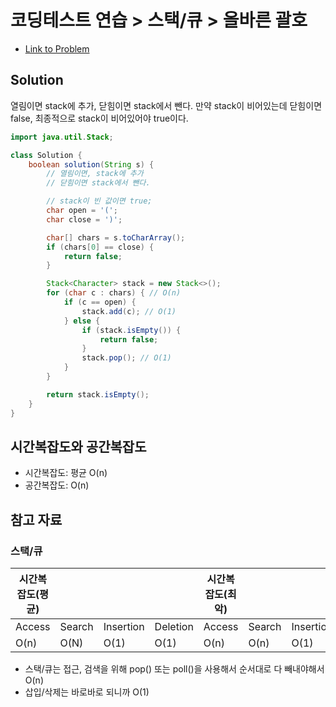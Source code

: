 # 코딩테스트 연습 > 스택/큐 > 올바른 괄호

- [Link to Problem](https://school.programmers.co.kr/learn/courses/30/lessons/12909)

## Solution
열림이면 stack에 추가, 닫힘이면 stack에서 뺀다. 
만약 stack이 비어있는데 닫힘이면 false,
최종적으로 stack이 비어있어야 true이다.

```java
import java.util.Stack;

class Solution {
    boolean solution(String s) {
        // 열림이면, stack에 추가
        // 닫힘이면 stack에서 뺀다.

        // stack이 빈 값이면 true;
        char open = '(';
        char close = ')';

        char[] chars = s.toCharArray();
        if (chars[0] == close) {
            return false;
        }

        Stack<Character> stack = new Stack<>();
        for (char c : chars) { // O(n)
            if (c == open) {
                stack.add(c); // O(1)
            } else {
                if (stack.isEmpty()) {
                    return false;
                }
                stack.pop(); // O(1)
            }
        }

        return stack.isEmpty();
    }
}
```

## 시간복잡도와 공간복잡도
- 시간복잡도: 평균 O(n)
- 공간복잡도: O(n)

## 참고 자료

### 스택/큐

| 시간복잡도(평균) |        |     |          | 시간복잡도(최악) |        |           |          | 공간복잡도 |
|-----------|--------|-----|----------|-----------|--------|-----------|----------|-------|
| Access    | Search | Insertion | Deletion | Access    | Search | Insertion | Deletion |       |
| O(n)      | O(N)   | O(1)      | O(1)     | O(n)      | O(n)   | O(1)      | O(1)     | O(n)  |

- 스택/큐는 접근, 검색을 위해 pop() 또는 poll()을 사용해서 순서대로 다 빼내야해서 O(n)
- 삽입/삭제는 바로바로 되니까 O(1)